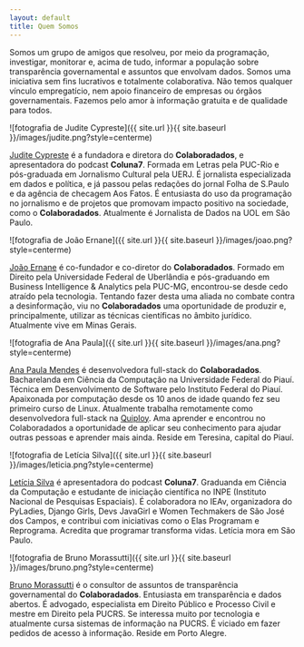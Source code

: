```yaml
---
layout: default
title: Quem Somos
---
```


Somos um grupo de amigos que resolveu, por meio da programação, investigar, monitorar e, acima de tudo, informar a população sobre transparência governamental e assuntos que envolvam dados. Somos uma iniciativa sem fins lucrativos e totalmente colaborativa. Não temos qualquer vínculo empregatício, nem apoio financeiro de empresas ou órgãos governamentais. Fazemos pelo amor à informação gratuita e de qualidade para todos.

![fotografia de Judite Cypreste]({{ site.url }}{{ site.baseurl }}/images/judite.png?style=centerme)

[Judite Cypreste](https://judite.dev/) é a fundadora e diretora do **Colaboradados**, e apresentadora do podcast **Coluna7**. Formada em Letras pela PUC-Rio e pós-graduada em Jornalismo Cultural pela UERJ. É jornalista especializada em dados e política, e já passou pelas redações do jornal Folha de S.Paulo e da agência de checagem Aos Fatos. É entusiasta do uso da programação no jornalismo e de projetos que promovam impacto positivo na sociedade, como o  **Colaboradados**. Atualmente é Jornalista de Dados na UOL em São Paulo.

![fotografia de João Ernane]({{ site.url }}{{ site.baseurl }}/images/joao.png?style=centerme)

[João Ernane](https://twitter.com/ChofenAdulto) é co-fundador e co-diretor do **Colaboradados**. Formado em Direito pela Universidade Federal de Uberlândia e pós-graduando em Business Intelligence & Analytics pela PUC-MG, encontrou-se desde cedo atraído pela tecnologia. Tentando fazer desta uma aliada no combate contra a desinformação, viu no  **Colaboradados**  uma oportunidade de produzir e, principalmente, utilizar as técnicas científicas no âmbito jurídico. Atualmente vive em Minas Gerais.

![fotografia de Ana Paula]({{ site.url }}{{ site.baseurl }}/images/ana.png?style=centerme)

[Ana Paula Mendes](https://anapaulamendes.github.io/) é desenvolvedora full-stack do **Colaboradados**. Bacharelanda em Ciência da Computação na Universidade Federal do Piauí. Técnica em Desenvolvimento de Software pelo Instituto Federal do Piauí. Apaixonada por computação desde os 10 anos de idade quando fez seu primeiro curso de Linux. Atualmente trabalha remotamente como desenvolvedora full-stack na [Quiploy](https://www.quiploy.com/). Ama aprender e encontrou no Colaboradados a oportunidade de aplicar seu conhecimento para ajudar outras pessoas e aprender mais ainda. Reside em Teresina, capital do Piauí.

![fotografia de Letícia Silva]({{ site.url }}{{ site.baseurl }}/images/leticia.png?style=centerme)

[Letícia Silva](https://leticiadasilva.github.io/) é apresentadora do podcast **Coluna7**. Graduanda em Ciência da Computação e estudante de iniciação científica no INPE (Instituto Nacional de Pesquisas Espaciais). É colaboradora no IEAv, organizadora do PyLadies, Django Girls, Devs JavaGirl e Women Techmakers de São José dos Campos, e contribui com iniciativas como o Elas Programam e Reprograma. Acredita que programar transforma vidas. Letícia mora em São Paulo.

![fotografia de Bruno Morassutti]({{ site.url }}{{ site.baseurl }}/images/bruno.png?style=centerme)

[Bruno Morassutti](https://twitter.com/555112299jedi) é o consultor de assuntos de transparência governamental do **Colaboradados**. Entusiasta em transparência e dados abertos. É advogado, especialista em Direito Público e Processo Civil e mestre em Direito pela PUCRS. Se interessa muito por tecnologia e atualmente cursa sistemas de informação na PUCRS. É viciado em fazer pedidos de acesso à informação. Reside em Porto Alegre.
